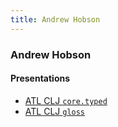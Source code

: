 ```yaml
---
title: Andrew Hobson
---
```


### Andrew Hobson ###

#### Presentations ####
* [ATL CLJ `core.typed`](atl-clj-core-typed)
* [ATL CLJ `gloss`](atl-clj-gloss)
